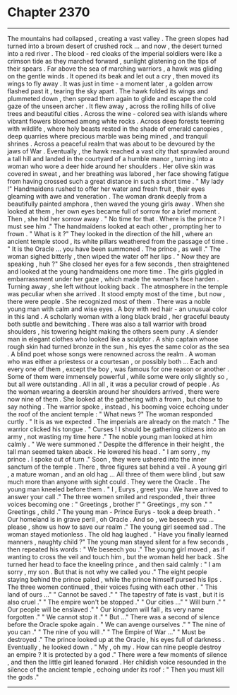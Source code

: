 
# Chapter 2370


---

The mountains had collapsed , creating a vast valley . The green slopes had turned into a brown desert of crushed rock … and now , the desert turned into a red river .
The blood - red cloaks of the imperial soldiers were like a crimson tide as they marched forward , sunlight glistening on the tips of their spears .
Far above the sea of marching warriors , a hawk was gliding on the gentle winds . It opened its beak and let out a cry , then moved its wings to fly away . It was just in time - a moment later , a golden arrow flashed past it , tearing the sky apart .
The hawk folded its wings and plummeted down , then spread them again to glide and escape the cold gaze of the unseen archer .
It flew away , across the rolling hills of olive trees and beautiful cities . Across the wine - colored sea with islands where vibrant flowers bloomed among white rocks . Across deep forests teeming with wildlife , where holy beasts rested in the shade of emerald canopies , deep quarries where precious marble was being mined , and tranquil shrines .
Across a peaceful realm that was about to be devoured by the jaws of War .
Eventually , the hawk reached a vast city that sprawled around a tall hill and landed in the courtyard of a humble manor , turning into a woman who wore a deer hide around her shoulders . Her olive skin was covered in sweat , and her breathing was labored , her face showing fatigue from having crossed such a great distance in such a short time .
" My lady !"
Handmaidens rushed to offer her water and fresh fruit , their eyes gleaming with awe and veneration .
The woman drank deeply from a beautifully painted amphora , then waved the young girls away . When she looked at them , her own eyes became full of sorrow for a brief moment .
Then , she hid her sorrow away .
" No time for that . Where is the prince ? I must see him ."
The handmaidens looked at each other , prompting her to frown .
" What is it ?"
They looked in the direction of the hill , where an ancient temple stood , its white pillars weathered from the passage of time .
" It is the Oracle … you have been summoned . The prince , as well ."
The woman sighed bitterly , then wiped the water off her lips .
" Now they are speaking , huh ?"
She closed her eyes for a few seconds , then straightened and looked at the young handmaidens one more time .
The girls giggled in embarrassment under her gaze , which made the woman's face harden . Turning away , she left without looking back .
The atmosphere in the temple was peculiar when she arrived . It stood empty most of the time , but now , there were people .
She recognized most of them .
There was a noble young man with calm and wise eyes . A boy with red hair - an unusual color in this land . A scholarly woman with a long black braid , her graceful beauty both subtle and bewitching .
There was also a tall warrior with broad shoulders , his towering height making the others seem puny . A slender man in elegant clothes who looked like a sculptor . A ship captain whose rough skin had turned bronze in the sun , his eyes the same color as the sea . A blind poet whose songs were renowned across the realm . A woman who was either a priestess or a courtesan , or possibly both …
Each and every one of them , except the boy , was famous for one reason or another . Some of them were immensely powerful , while some were only slightly so , but all were outstanding .
All in all , it was a peculiar crowd of people .
As the woman wearing a deerskin around her shoulders arrived , there were now nine of them .
She looked at the gathering with a frown , but chose to say nothing .
The warrior spoke , instead , his booming voice echoing under the roof of the ancient temple :
" What news ?"
The woman responded curtly .
" It is as we expected . The imperials are already on the match ."
The warrior clicked his tongue .
" Curses ! I should be gathering citizens into an army , not wasting my time here ."
The noble young man looked at him calmly .
" We were summoned ."
Despite the difference in their height , the tall man seemed taken aback . He lowered his head .
" I am sorry , my prince . I spoke out of turn ."
Soon , they were ushered into the inner sanctum of the temple . There , three figures sat behind a veil .
A young girl , a mature woman , and an old hag …
All three of them were blind , but saw much more than anyone with sight could .
They were the Oracle .
The young man kneeled before them .
" I , Eurys , greet you . We have arrived to answer your call ."
The three women smiled and responded , their three voices becoming one :
" Greetings , brother !"
" Greetings , my son ."
" Greetings , child ."
The young man - Prince Eurys - took a deep breath .
" Our homeland is in grave peril , oh Oracle . And so , we beseech you … please , show us how to save our realm ."
The young girl seemed sad . The woman stayed motionless . The old hag laughed .
" Have you finally learned manners , naughty child ?"
The young man stayed silent for a few seconds , then repeated his words :
" We beseech you ."
The young girl moved , as if wanting to cross the veil and touch him , but the woman held her back . She turned her head to face the kneeling prince , and then said calmly :
" I am sorry , my son . But that is not why we called you ."
The eight people staying behind the prince paled , while the prince himself pursed his lips .
The three women continued , their voices fusing with each other .
" This land of ours …"
" Cannot be saved ."
" The tapestry of fate is vast , but it is also cruel ."
" The empire won't be stopped ."
" Our cities …"
" Will burn ."
" Our people will be enslaved ."
" Our kingdom will fall , its very name forgotten ."
" We cannot stop it ."
" But …"
There was a second of silence before the Oracle spoke again .
" We can avenge ourselves ."
" The nine of you can ."
" The nine of you will ."
" The Empire of War …"
" Must be destroyed ."
The prince looked up at the Oracle , his eyes full of darkness .
Eventually , he looked down .
" My , oh my . How can nine people destroy an empire ? It is protected by a god ."
There were a few moments of silence , and then the little girl leaned forward .
Her childish voice resounded in the silence of the ancient temple , echoing under its roof :
" Then you must kill the gods ."

---

